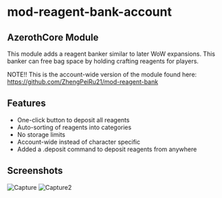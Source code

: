 # mod-reagent-bank-account
## AzerothCore Module

This module adds a reagent banker similar to later WoW expansions. This banker can free bag space by holding crafting reagents for players.

NOTE!! This is the account-wide version of the module found here:
https://github.com/ZhengPeiRu21/mod-reagent-bank

## Features
* One-click button to deposit all reagents
* Auto-sorting of reagents into categories
* No storage limits
* Account-wide instead of character specific
* Added a .deposit command to deposit reagents from anywhere

## Screenshots
![Capture](https://user-images.githubusercontent.com/98835050/157975217-0cc09b62-1043-4f6f-8dfa-7bf8541c3a4a.PNG)
![Capture2](https://user-images.githubusercontent.com/98835050/157975251-31c8a8f8-ce59-44f9-8afc-39237861dc5f.PNG)
